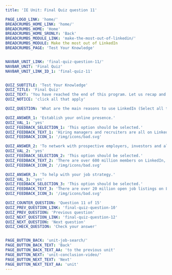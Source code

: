 ```yaml
---
title: 'IE Unit: Final Quiz question 11'

PAGE_LOGO_LINK: 'home/'
BREADCRUMBS_HOME_LINK: 'home/'
BREADCRUMBS_HOME: 'Home'
BREADCRUMBS_HOME_SRONLY: 'Back'
BREADCRUMBS_MODULE_LINK: 'make-the-most-out-of-linkedin/'
BREADCRUMBS_MODULE: Make the most out of LinkedIn
BREADCRUMBS_PAGE: 'Test Your Knowledge'


NAVBAR_UNIT_LINK: 'final-quiz-question-11/'
NAVBAR_UNIT: 'Final Quiz'
NAVBAR_UNIT_LINK_ID_1: 'final-quiz-11'


QUIZ_SUBTITLE: 'Test Your Knowledge'
QUIZ_TITLE: 'Final Quiz'
QUIZ_TEXT: 'You have reached the end of this program. Let us recap and review by answering each of the situational real-life questions with the most appropriate answer. Good Luck!'
QUIZ_NOTICE: 'click all that apply'

QUIZ_QUESTION: 'What are the main reasons to use LinkedIn (Select all that apply)?'

QUIZ_ANSWER_1: 'Establish your online presence.'
QUIZ_VAL_1: 'yes'
QUIZ_FEEDBACK_SELECTION_1: 'This option should be selected.'
QUIZ_FEEDBACK_TEXT_1: 'Hiring managers and recruiters are all on LinkedIn. Even if you applied through their website, there is a very good chance that they will look you up online and your LinkedIn profile will be high at the top of the search. Having a good profile with an active network will help you build trust and credibility.'
QUIZ_FEEDBACK_ICON_1: '/img/icons/bad.svg'

QUIZ_ANSWER_2: 'To network with prospective employers, investors and alumni.'
QUIZ_VAL_2: 'yes'
QUIZ_FEEDBACK_SELECTION_2: 'This option should be selected.'
QUIZ_FEEDBACK_TEXT_2: 'There are over 600 million members on LinkedIn, and counting. LinkedIn is one of the largest databases of people in the world. Building a good network will always pay off, you never know who can provide you with an important insight or put in a good word of reference for a job.'
QUIZ_FEEDBACK_ICON_2: '/img/icons/bad.svg'

QUIZ_ANSWER_3: 'To help with your job strategy.'
QUIZ_VAL_3: 'yes'
QUIZ_FEEDBACK_SELECTION_3: 'This option should be selected.'
QUIZ_FEEDBACK_TEXT_3: 'There are over 20 million open job listings on LinkedIn at any given time. You can identify trends, like sought-after roles or growing companies. Or see how one role varies from one company to another. Understanding what is needed out there will help you leverage your profile and play on your strengths.'
QUIZ_FEEDBACK_ICON_3: '/img/icons/bad.svg'

QUIZ_COUNTER_QUESTION: 'Question 11 of 15'
QUIZ_PREV_QUESTION_LINK: 'final-quiz-question-10'
QUIZ_PREV_QUESTION: 'Previous question'
QUIZ_NEXT_QUESTION_LINK: 'final-quiz-question-12'
QUIZ_NEXT_QUESTION: 'Next question'
QUIZ_CHECK_QUESTION: 'Check your answer'


PAGE_BUTTON_BACK: 'unit-job-search/'
PAGE_BUTTON_BACK_TEXT: 'Back'
PAGE_BUTTON_BACK_TEXT_AA: 'to the previous unit'
PAGE_BUTTON_NEXT: 'unit-conclusion-video/'
PAGE_BUTTON_NEXT_TEXT: 'Next'
PAGE_BUTTON_NEXT_TEXT_AA: 'unit'
---
```

